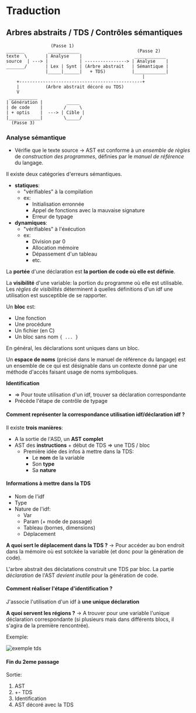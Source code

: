 # Traduction

## Arbres abstraits / TDS / Contrôles sémantiques

```text
                 (Passe 1)
_______         ____________                      (Passe 2)
texte  \       | Analyse    |                    ____________
source  | ---> |            | ----------------> | Analyse    |
_______/       | Lex | Synt | (Arbre abstrait   | Sémantique |
               |_____|______|   + TDS)          |____________|
                                                    |
    +-----------------------------------------------+
    |          (Arbre abstrait décoré ou TDS)
    V
 ___________
| Génération |         _____
| de code    |        /     \
| + optis    |  ---> | Cible |
|____________|        \_____/
  (Passe 3)
```

### Analyse sémantique

- Vérifie que le texte source -> AST est conforme
  à un _ensemble de règles_ de _construction des programmes_,
  définies par le _manuel de référence_ du langage.

Il existe deux catégories d'erreurs sémantiques.

- **statiques**:
  - "vérifiables" à la compilation
  - ex:
    - Initialisation erronnée
    - Appel de fonctions avec la mauvaise signature
    - Erreur de typage
- **dynamiques**:
  - "vérifiables" à l'éxécution
  - ex:
      - Division par 0
      - Allocation mémoire
      - Dépassement d'un tableau
      - etc.

La **portée** d'une déclaration est **la portion de code où elle est définie**.

La **visibilité** d'une variable: la portion du programme où elle est utilisable. Les _règles de visibilités_ déterminent à quelles définitions d'un idf une utilisation est susceptible de se rapporter.

Un **bloc** est:

- Une fonction
- Une procédure
- Un fichier (en C)
- Un bloc sans nom `{ ... }`

En général, les déclarations sont uniques dans un bloc.

Un **espace de noms** (précisé dans le manuel de référence du langage) est
un ensemble de ce qui est désignable dans un contexte donné par une méthode d'accès faisant usage de noms symboliques.

**Identification**

- => Pour toute utilisation d'un idf, trouver sa déclaration correspondante
- Précède l'étape de contrôle de typage

#### Comment représenter la correspondance utilisation idf/déclaration idf ?

Il existe **trois manières**:

- A la sortie de l'ASD, un **AST complet**
- AST des **instructions** + début de TDS => une TDS / bloc
  - Première idée des infos à mettre dans la TDS:
    - Le **nom** de la variable
    - Son **type**
    - Sa **nature**

#### Informations à mettre dans la TDS

- Nom de l'idf
- Type
- Nature de l'idf:
  - Var
  - Param (+ mode de passage)
  - Tableau (bornes, dimensions)
  - Déplacement


**A quoi sert le déplacement dans la TDS ?** -> Pour accéder au bon endroit dans la mémoire où est sotckée la variable (et donc pour la génération de code).

L'arbre abstrait des déclatations construit une TDS par bloc. La partie _déclaration_ de l'AST _devient inutile_ pour la génération de code.

#### Comment réaliser l'étape d'identification ?

J'associe l'utilisation d'un idf à **une unique déclaration**

**A quoi servent les régions ?** -> A trouver pour une variable l'unique déclaration correspondante (si plusieurs mais dans différents blocs, il s'agira de la première rencontrée).

Exemple:

![exemple tds](./assets/regions_tds.png)

#### Fin du 2eme passage

Sortie:

1. AST
2. +- TDS
3. Identification
4. AST décoré avec la TDS
